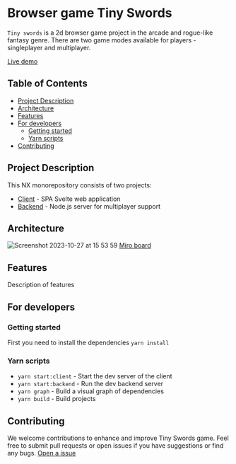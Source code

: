 # Browser game Tiny Swords

`Tiny swords` is a 2d browser game project in the arcade and rogue-like fantasy genre.
There are two game modes available for players - singleplayer and multiplayer.

[Live demo](https://6-team.github.io/tiny-swords/)

## Table of Contents
- [Project Description](#project-description)
- [Architecture](#architecture)
- [Features](#features)
- [For developers](#for-developers)
  - [Getting started](#getting-started)
  - [Yarn scripts](#yarn-scripts)
- [Contributing](#limitations)

## Project Description

This NX monorepository consists of two projects:
- [Client](https://github.com/6-team/tiny-swords/tree/main/apps/tiny-swords) - SPA Svelte web application
- [Backend](https://github.com/6-team/tiny-swords/tree/main/apps/backend) - Node.js server for multiplayer support

## Architecture

![Screenshot 2023-10-27 at 15 53 59](https://github.com/6-team/tiny-swords/assets/9673297/d21380d7-b39f-4312-aa7f-d2b6d6b99862)
[Miro board](https://miro.com/app/board/uXjVMlliL_I=/)

## Features

Description of features

## For developers

### Getting started

First you need to install the dependencies `yarn install`

### Yarn scripts

- `yarn start:client` - Start the dev server of the client
- `yarn start:backend` - Run the dev backend server
- `yarn graph` - Build a visual graph of dependencies
- `yarn build` - Build projects

## Contributing

We welcome contributions to enhance and improve Tiny Swords game.
Feel free to submit pull requests or open issues if you have suggestions or find any bugs.
[Open a issue](https://github.com/6-team/tiny-swords/issues/new/choose)
